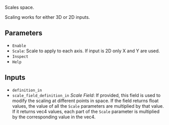 Scales space.

Scaling works for either 3D or 2D inputs.

## Parameters

* `Enable`
* `Scale`: Scale to apply to each axis. If input is 2D only X and Y are used.
* `Inspect`
* `Help`

## Inputs

* `definition_in`
* `scale_field_definition_in` *Scale Field*: If provided, this field is used to modify the scaling at different points in space. If the field returns float values, the value of all the `Scale` parameters are multiplied by that value. If it returns vec4 values, each part of the `Scale` parameter is multiplied by the corresponding value in the vec4.
